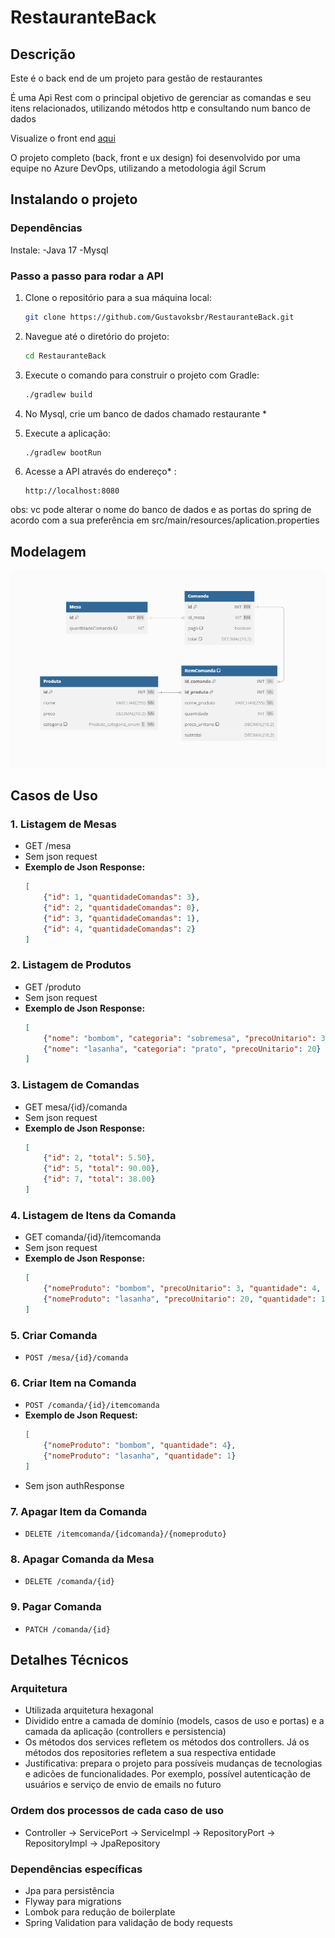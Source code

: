 # RestauranteBack




## Descrição

Este é o back end de um projeto para gestão de restaurantes

É uma Api Rest com o principal objetivo de gerenciar as comandas e seu itens relacionados, utilizando métodos http e consultando num banco de dados

Visualize o front end [aqui](https://github.com/Gustavoksbr/RestauranteFront)

O projeto completo (back, front e ux design) foi desenvolvido por uma equipe no Azure DevOps, utilizando a metodologia ágil Scrum

## Instalando o projeto

### Dependências
Instale:
-Java 17
-Mysql

### Passo a passo para rodar a API

1. Clone o repositório para a sua máquina local:
    ```bash
    git clone https://github.com/Gustavoksbr/RestauranteBack.git
    ```

2. Navegue até o diretório do projeto:
    ```bash
    cd RestauranteBack
    ```

3. Execute o comando para construir o projeto com Gradle:
    ```bash
    ./gradlew build
    ```

4. No Mysql, crie um banco de dados chamado restaurante *

5. Execute a aplicação:
    ```bash
    ./gradlew bootRun
    ```

6. Acesse a API através do endereço* :
    ```
    http://localhost:8080
    ```
obs: vc pode alterar o nome do banco de dados e as portas do spring de acordo com a sua preferência em src/main/resources/aplication.properties

## Modelagem

![Modelagem do Banco de Dados](docs/modelagem.png)


## Casos de Uso

### 1. Listagem de Mesas

- GET /mesa
- Sem json request
- **Exemplo de Json Response:**
    ```json
    [
        {"id": 1, "quantidadeComandas": 3},
        {"id": 2, "quantidadeComandas": 0},
        {"id": 3, "quantidadeComandas": 1},
        {"id": 4, "quantidadeComandas": 2}
    ]
    ```
### 2. Listagem de Produtos


- GET /produto
- Sem json request
- **Exemplo de Json Response:**
    ```json
    [
        {"nome": "bombom", "categoria": "sobremesa", "precoUnitario": 3},
        {"nome": "lasanha", "categoria": "prato", "precoUnitario": 20}
    ]
    ```
  
### 3. Listagem de Comandas

- GET mesa/{id}/comanda
- Sem json request
- **Exemplo de Json Response:**
    ```json
    [
        {"id": 2, "total": 5.50},
        {"id": 5, "total": 90.00},
        {"id": 7, "total": 38.00}
    ]
    ```

### 4. Listagem de Itens da Comanda


- GET comanda/{id}/itemcomanda
- Sem json request
- **Exemplo de Json Response:**
    ```json
    [
        {"nomeProduto": "bombom", "precoUnitario": 3, "quantidade": 4, "precoTotal": 12},
        {"nomeProduto": "lasanha", "precoUnitario": 20, "quantidade": 1, "precoTotal": 20}
    ]
    ```


### 5. Criar Comanda

-  `POST /mesa/{id}/comanda`

### 6. Criar Item na Comanda

- `POST /comanda/{id}/itemcomanda`
- **Exemplo de Json Request:**
    ```json
    [
        {"nomeProduto": "bombom", "quantidade": 4},
        {"nomeProduto": "lasanha", "quantidade": 1}
    ]
    ```
- Sem json authResponse

### 7. Apagar Item da Comanda

- `DELETE /itemcomanda/{idcomanda}/{nomeproduto}`

### 8. Apagar Comanda da Mesa

- `DELETE /comanda/{id}`

### 9. Pagar Comanda

- `PATCH /comanda/{id}`

## Detalhes Técnicos

### Arquitetura

- Utilizada arquitetura hexagonal
- Dividido entre a camada de domínio (models, casos de uso e portas) e a camada da aplicação (controllers e persistencia)
- Os métodos dos services refletem os métodos dos controllers. Já os métodos dos repositories refletem a sua respectiva entidade
- Justificativa: prepara o projeto para possíveis mudanças de tecnologias e adicões de funcionalidades. Por exemplo, possível autenticação de usuários e serviço de envio de emails no futuro

### Ordem dos processos de cada caso de uso
- Controller -> ServicePort -> ServiceImpl -> RepositoryPort -> RepositoryImpl -> JpaRepository

### Dependências específicas

- Jpa para persistência
- Flyway para migrations
- Lombok para redução de boilerplate
- Spring Validation para validação de body requests
